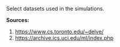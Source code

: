 Select datasets used in the simulations.

**Sources:**
1. https://www.cs.toronto.edu/~delve/
2. https://archive.ics.uci.edu/ml/index.php
